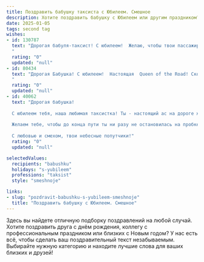 ```yaml
---
title: Поздравить бабушку таксиста с Юбилеем. Смешное
description: Хотите поздравить бабушку с Юбилеем или другим праздником? Наш ИИ создаст незабываемое поздравление, а вы обязательно выделитесь среди других.  
date: 2025-01-05
tags: second tag
wishes:
- id: 130787
  text: "Дорогая бабуля-таксист! С юбилеем!  Желаю, чтобы твои пассажиры всегда были вежливыми (ну, почти всегда!), чаевые — щедрыми (очень щедрыми!), а бензин — вечным!  Пусть твой \"автомобиль\" никогда не ломается, а жизнь — всегда едет в нужном направлении!  С днём рождения!
  "
  rating: "0"
  updated: "null"
- id: 80434
  text: "Дорогая Бабушка! С юбилеем!  Настоящая  Queen of the Road! Сколько ты за рулем уже проехала -  целый город могла бы обвезти вдоль и поперек! Пусть твой \"железный конь\" всегда будет верен, а пассажиры - благодарны!
  "
  rating: "0"
  updated: "null"
- id: 40062
  text: "Дорогая бабушка!
  
  С юбилеем тебя, наша любимая таксистка! Ты - настоящий ас на дороге жизни, и даже в самые непростые повороты у тебя всегда есть свой курс! Пусть каждый день будет как гладкая трасса, а все препятствия обходятся стороной.
  
  Желаем тебе, чтобы до конца пути ты ни разу не остановилась на пробке горечи, не сбилась с маршрута жизни и всегда находила пассажиров радости! Пусть твой радостный смех звучит громче гудков, а твои истории за рулём увлекают не меньше захватывающего фильмов!
  
  С любовью и смехом, твои небесные попутчики!"
  rating: "0"
  updated: "null"

selectedValues:
  recipients: "babushku"
  holidays: "s-yubileem"
  professions: "taksist"
  style: "smeshnoje"

links:
- slug: "pozdravit-babushku-s-yubileem-smeshnoje"
  title: "Поздравить бабушку с Юбилеем. Смешное"
---
```


Здесь вы найдете отличную подборку поздравлений на любой случай.
Хотите поздравить друга с днём рождения, коллегу с профессиональным праздником или близких с Новым годом? У нас есть всё, чтобы сделать ваш поздравительный текст незабываемым. Выбирайте нужную категорию и находите лучшие слова для ваших близких и друзей!

